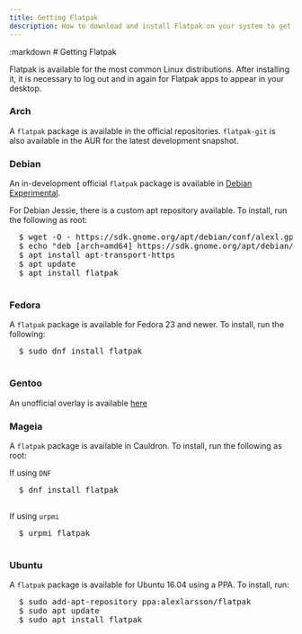 ```yaml
---
title: Getting Flatpak
description: How to download and install Flatpak on your system to get started.
---
```

<section class=""><div class="container"><div class="row"><div class="col-lg-10 col-lg-offset-1">
:markdown
  # Getting Flatpak

  Flatpak is available for the most common Linux distributions. After installing it, it is necessary to log out and in again for Flatpak apps to appear in your desktop.

  ### Arch

  A `flatpak` package is available in the official repositories. `flatpak-git` is also available in the AUR for the latest development snapshot.

  ### Debian

  An in-development official `flatpak` package is available in [Debian Experimental](https://wiki.debian.org/DebianExperimental).

  For Debian Jessie, there is a custom apt repository available. To install, run the following as root:

  <pre>
  <span class="unselectable">$ </span>wget -O - https://sdk.gnome.org/apt/debian/conf/alexl.gpg.key|apt-key add -
  <span class="unselectable">$ </span>echo "deb [arch=amd64] https://sdk.gnome.org/apt/debian/ jessie main" > /etc/apt/sources.list.d/flatpak.list
  <span class="unselectable">$ </span>apt install apt-transport-https
  <span class="unselectable">$ </span>apt update
  <span class="unselectable">$ </span>apt install flatpak
  </pre>

  ### Fedora

  A `flatpak` package is available for Fedora 23 and newer. To install, run the following:

  <pre>
  <span class="unselectable">$ </span>sudo dnf install flatpak
  </pre>

  ### Gentoo

  An unofficial overlay is available [here](https://github.com/fosero/flatpak-overlay)

  ### Mageia

  A `flatpak` package is available in Cauldron. To install, run the following as root:

  If using `DNF`

  <pre>
  <span class="unselectable">$ </span>dnf install flatpak
  </pre>

  If using `urpmi`

  <pre>
  <span class="unselectable">$ </span>urpmi flatpak
  </pre>

  ### Ubuntu

  A `flatpak` package is available for Ubuntu 16.04 using a PPA. To install, run:

  <pre>
  <span class="unselectable">$ </span>sudo add-apt-repository ppa:alexlarsson/flatpak
  <span class="unselectable">$ </span>sudo apt update
  <span class="unselectable">$ </span>sudo apt install flatpak
  </pre>

</div></div></div></section>
